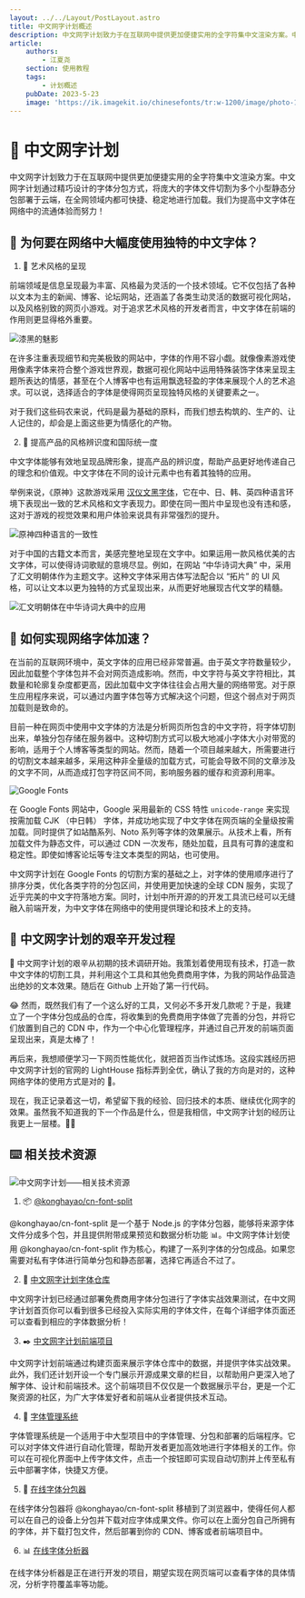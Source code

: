 ```yaml
---
layout: ../../Layout/PostLayout.astro
title: 中文网字计划概述
description: 中文网字计划致力于在互联网中提供更加便捷实用的全字符集中文渲染方案。中文网字计划通过精巧设计的字体分包方式，将庞大的字体文件切割为多个小型静态分包部署于云端，在全网领域内都可快捷、稳定地进行加载。我们为提高中文字体在网络中的流通体验而努力！
article:
    authors:
        - 江夏尧
    section: 使用教程
    tags:
        - 计划概述
    pubDate: 2023-5-23
    image: 'https://ik.imagekit.io/chinesefonts/tr:w-1200/image/photo-1508804185872-d7badad00f7d.jfif'
---
```


# 📖 中文网字计划

中文网字计划致力于在互联网中提供更加便捷实用的全字符集中文渲染方案。中文网字计划通过精巧设计的字体分包方式，将庞大的字体文件切割为多个小型静态分包部署于云端，在全网领域内都可快捷、稳定地进行加载。我们为提高中文字体在网络中的流通体验而努力！

## 🤔 为何要在网络中大幅度使用独特的中文字体？

1. 🎨 艺术风格的呈现

前端领域是信息呈现最为丰富、风格最为灵活的一个技术领域。它不仅包括了各种以文本为主的新闻、博客、论坛网站，还涵盖了各类生动灵活的数据可视化网站，以及风格别致的网页小游戏。对于追求艺术风格的开发者而言，中文字体在前端的作用则更显得格外重要。

![漆黑的魅影](https://ik.imagekit.io/chinesefonts/image/addab69f15c3ce6918f8abb0c5f11504_720w.webp_source_1940ef5c?updatedAt=1685320110200)

在许多注重表现细节和完美极致的网站中，字体的作用不容小觑。就像像素游戏使用像素字体来符合整个游戏世界观，数据可视化网站中运用特殊装饰字体来呈现主题所表达的情感，甚至在个人博客中也有运用飘逸轻盈的字体来展现个人的艺术追求。可以说，选择适合的字体是使得网页呈现独特风格的关键要素之一。

对于我们这些码农来说，代码是最为基础的原料，而我们想去构筑的、生产的、让人记住的，却会是上面这些更为情感化的产物。

2. 🔔 提高产品的风格辨识度和国际统一度

中文字体能够有效地呈现品牌形象，提高产品的辨识度，帮助产品更好地传递自己的理念和价值观。中文字体在不同的设计元素中也有着其独特的应用。

举例来说，《原神》这款游戏采用 [汉仪文黑字体](https://www.hanyi.com.cn/productdetail?id=986)，它在中、日、韩、英四种语言环境下表现出一致的艺术风格和文字表现力。即使在同一图片中呈现也没有违和感，这对于游戏的视觉效果和用户体验来说具有非常强烈的提升。

![原神四种语言的一致性](https://ik.imagekit.io/chinesefonts/image/Snipaste_2023-05-29_08-59-46.png?updatedAt=1685322007904)

对于中国的古籍文本而言，美感完整地呈现在文字中。如果运用一款风格优美的古文字体，可以使得诗词歌赋的意境尽显。例如，在网站 “中华诗词大典” 中，采用了汇文明朝体作为主题文字。这种文字体采用古体写法配合以 “拓片” 的 UI 风格，可以让文本以更为独特的方式呈现出来，从而更好地展现古代文学的精髓。

![汇文明朝体在中华诗词大典中的应用](https://ik.imagekit.io/chinesefonts/image/Snipaste_2023-05-29_09-05-58.png?updatedAt=1685322374886)

## 🚀 如何实现网络字体加速？

在当前的互联网环境中，英文字体的应用已经非常普遍。由于英文字符数量较少，因此加载整个字体包并不会对网页造成影响。然而，中文字符与英文字符相比，其数量和轮廓复杂度都更高，因此加载中文字体往往会占用大量的网络带宽。对于原生应用程序来说，可以通过内置字体包等方式解决这个问题，但这个弱点对于网页加载则是致命的。

目前一种在网页中使用中文字体的方法是分析网页所包含的中文字符，将字体切割出来，单独分包存储在服务器中。这种切割方式可以极大地减小字体大小对带宽的影响，适用于个人博客等类型的网站。然而，随着一个项目越来越大，所需要进行的切割文本越来越多，采用这种非全量级的加载方式，可能会导致不同的文章涉及的文字不同，从而造成打包字符区间不同，影响服务器的缓存和资源利用率。

![Google Fonts](https://ik.imagekit.io/chinesefonts/image/Snipaste_2023-05-26_09-53-34.png)

在 Google Fonts 网站中，Google 采用最新的 CSS 特性 `unicode-range` 来实现按需加载 CJK （中日韩） 字体，并成功地实现了中文字体在网页端的全量级按需加载。同时提供了如站酷系列、Noto 系列等字体的效果展示。从技术上看，所有加载文件为静态文件，可以通过 CDN 一次发布，随处加载，且具有可靠的速度和稳定性。即使如博客论坛等专注文本类型的网站，也可使用。

中文网字计划在 Google Fonts 的切割方案的基础之上，对字体的使用顺序进行了排序分类，优化各类字符的分包区间，并使用更加快速的全球 CDN 服务，实现了近乎完美的中文字符落地方案。同时，计划中所开源的的开发工具流已经可以无缝融入前端开发，为中文字体在网络中的使用提供理论和技术上的支持。

## 🎉 中文网字计划的艰辛开发过程

🎉 中文网字计划的艰辛从初期的技术调研开始。我策划着使用现有技术，打造一款中文字体的切割工具，并利用这个工具和其他免费商用字体，为我的网站作品营造出绝妙的文本效果。随后在 Github 上开始了第一行代码。

😂 然而，既然我们有了一个这么好的工具，又何必不多开发几款呢？于是，我建立了一个字体分包成品的仓库，将收集到的免费商用字体做了完善的分包，并将它们放置到自己的 CDN 中，作为一个中心化管理程序，并通过自己开发的前端页面呈现出来，真是太棒了！

再后来，我想顺便学习一下网页性能优化，就把首页当作试炼场。这段实践经历把中文网字计划的官网的 LightHouse 指标弄到全优，确认了我的方向是对的，这种网络字体的使用方式是对的 🎉。

现在，我正记录着这一切，希望留下我的经验、回归技术的本质、继续优化网字的效果。虽然我不知道我的下一个作品是什么，但是我相信，中文网字计划的经历让我更上一层楼。🎇🌌

## ⌨️ 相关技术资源

![中文网字计划——相关技术资源](https://ik.imagekit.io/chinesefonts/image/Snipaste_2023-05-26_09-10-31.png)

1. 📦 [@konghayao/cn-font-split](https://www.npmjs.com/package/@konghayao/cn-font-split)

@konghayao/cn-font-split 是一个基于 Node.js 的字体分包器，能够将来源字体文件分成多个包，并且提供附带成果预览和数据分析功能 📊。中文网字体计划使用 @konghayao/cn-font-split 作为核心，构建了一系列字体的分包成品。如果您需要对私有字体进行简单分包和静态部署，选择它再适合不过了。

2. 🏪 [中文网字计划字体仓库](https://github.com/KonghaYao/chinese-free-web-font-storage)

中文网字计划已经通过部署免费商用字体分包进行了字体实战效果测试，在中文网字计划首页你可以看到很多已经投入实际实用的字体文件，在每个详细字体页面还可以查看到相应的字体数据分析！

3. ✒️ [中文网字计划前端项目](https://github.com/KonghaYao/chinese-free-web-font-storage/tree/feature/docs)

中文网字计划前端通过构建页面来展示字体仓库中的数据，并提供字体实战效果。此外，我们还计划开设一个专门展示开源成果文章的栏目，以帮助用户更深入地了解字体、设计和前端技术。这个前端项目不仅仅是一个数据展示平台，更是一个汇聚资源的社区，为广大字体爱好者和前端从业者提供技术互动。

4. 🤖 [字体管理系统](https://github.com/KonghaYao/font-server)

字体管理系统是一个适用于中大型项目中的字体管理、分包和部署的后端程序。它可以对字体文件进行自动化管理，帮助开发者更加高效地进行字体相关的工作。你可以在可视化界面中上传字体文件，点击一个按钮即可实现自动切割并上传至私有云中部署字体，快捷又方便。

5. 🍕 [在线字体分包器](https://github.com/chinese-font/online-font-split)

在线字体分包器将 @konghayao/cn-font-split 移植到了浏览器中，使得任何人都可以在自己的设备上分包并下载对应字体成果文件。你可以在上面分包自己所拥有的字体，并下载打包文件，然后部署到你的 CDN、博客或者前端项目中。

6. 📊 [在线字体分析器](/analyze)

在线字体分析器是正在进行开发的项目，期望实现在网页端可以查看字体的具体情况，分析字符覆盖率等功能。
